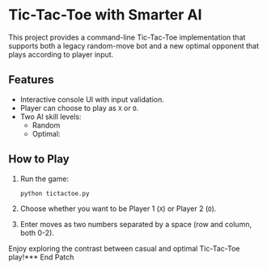 # Tic-Tac-Toe with Smarter AI

This project provides a command-line Tic-Tac-Toe implementation that supports both a legacy random-move bot and a new optimal opponent that plays according to player input.

## Features
- Interactive console UI with input validation.
- Player can choose to play as `X` or `O`.
- Two AI skill levels:
  - Random
  - Optimal:

## How to Play
1. Run the game:
   ```bash
   python tictactoe.py
   ```
2. Choose whether you want to be Player 1 (`X`) or Player 2 (`O`).

3. Enter moves as two numbers separated by a space (row and column, both 0-2).

Enjoy exploring the contrast between casual and optimal Tic-Tac-Toe play!*** End Patch
